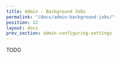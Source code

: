 ```yaml
---
title: Admin - Background Jobs
permalink: "/docs/admin-background-jobs/"
position: 12
layout: docs
prev_section: admin-configuring-settings
---
```


TODO
